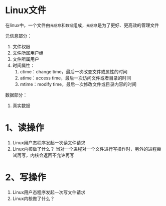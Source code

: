 # Linux文件
在linux中，一个文件由`元信息`和`数据`组成，`元信息`是为了更好、更高效的管理文件

元信息部分：
1. 文件权限
2. 文件所属用户组
3. 文件所属用户
4. 时间属性：
    1. ctime：change time，最后一次改变文件或属性的时间
    2. atime：access time，最后一次访问文件或者目录的时间
    3. mtime：modify time，最后一次修改文件或目录内容的时间

数据部分：
1. 真实数据

# 1、读操作
1. Linux用户态程序发起一次读文件请求
2. Linux内核做了什么？
当对一个进程对一个文件进行写操作时，另外的进程尝试再写，内核会返回不允许再写
# 2、写操作
1. Linux用户态程序发起一次写文件请求
2. Linux内核做了什么？
